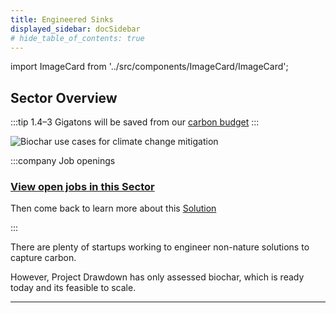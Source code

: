 ```yaml
---
title: Engineered Sinks
displayed_sidebar: docSidebar
# hide_table_of_contents: true
---
```

import ImageCard from '../src/components/ImageCard/ImageCard';

## Sector Overview

:::tip 1.4–3 Gigatons will be saved from our [carbon budget](../glossary/#carbon-budget)
:::

![Biochar use cases for climate change mitigation](/../static/img/biochar-production.jpg)

:::company Job openings
### [View open jobs in this Sector](https://climatebase.org/jobs?l=&q=&sectors=Carbon+Removal+Tech&p=0&remote=false)

Then come back to learn more about this [Solution](#solutions-in-this-sector)

<!--This is the best strategy to accelerate your expertise as a top candidate-->
:::

There are plenty of startups working to engineer non-nature solutions to capture carbon.

However, Project Drawdown has only assessed biochar, which is ready today and its feasible to scale. 

<div style={{ display: 'flex', flexWrap: 'wrap'}}>
    <ImageCard
    title="Biochar Production"
    description="Biochar retains most of the carbon produced by decomposing biomass."
    imageUrl="/img/biochar-kiln.jpg"
    linkUrl="../solution-biochar-production"
    />
    <ImageCard
    title="Carbon Capture and Storage"
    description="Machines that can capture CO2 emissions"
    imageUrl="/img/biochar-kiln.jpg"
    linkUrl="../topic-carbon-capture-and-storage"
    />
</div>

- - -

